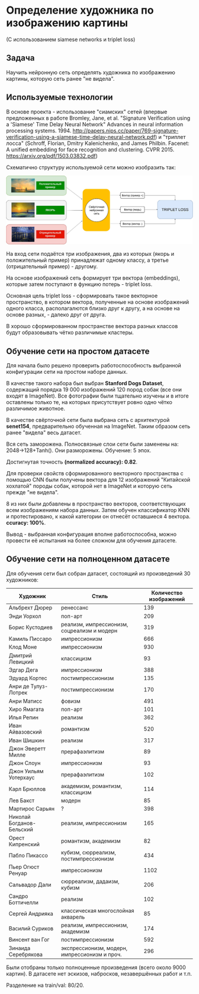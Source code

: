 # Определение художника по изображению картины
(С использованием siamese networks и triplet loss)

## Задача
Научить нейронную сеть определять художника по изображению картины, которую сеть ранее "не видела".

## Используемые технологии
В основе проекта - использование "сиамских" сетей (впервые предложенных в работе Bromley, Jane, et al. "Signature Verification using a 'Siamese' Time Delay Neural Network" Advances in neural information processing systems. 1994. http://papers.nips.cc/paper/769-signature-verification-using-a-siamese-time-delay-neural-network.pdf) и "триплет лосса"
(Schroff, Florian, Dmitry Kalenichenko, and James Philbin. Facenet: A unified embedding for face recognition and clustering. CVPR 2015. https://arxiv.org/pdf/1503.03832.pdf)


Схематично структуру используемой сети можно изобразить так:


![Diagram with siamese network with triplet loss](/images/siamese-triplet-diagram.jpg)


На вход сети подаётся три изображения, два из которых (якорь и положительный пример) принадлежат одному классу, а третье (отрицательный пример) - другому.

На основе изображений сеть формирует три вектора (embeddings), которые затем поступают в функцию потерь - triplet loss.

Основная цель triplet loss - сформировать такое векторное пространство, в котором вектора, полученные на основе изображений одного класса, располагалются близко друг к другу, а на основе на основе разных, - далеко друг от друга.

В хорошо сформированном пространстве вектора разных классов будут образовывать чётко различимые кластеры.

## Обучение сети на простом датасете
Для начала было решено проверить работоспособность выбранной конфигурации сети на простом наборе данных.

В качестве такого набора был выбран **Stanford Dogs Dataset**, содержащий порядка 19 000 изображений 120 пород собак (все они входят в ImageNet).
Все фотографии были тщательно изучены и в итоге оставлены только те, на которых присутствует ровно одно чётко различимое животное.

В качестве свёрточной сети была выбрана сеть с архитектурой **senet154**, предварительно обученная на ImageNet. Таким образом сеть ранее "видела" весь датасет.

Вся сеть заморожена.
Полносвязные слои сети были заменены на: 2048->128+Tanh(). Они разморожены.
Обучение: 5 эпох.

Достигнутая точность **(normalized accuracy): 0.82**.

Для проверки свойств сформированного векторного пространства с помощью CNN были получены вектора для 12 изображений "Китайской хохлатой" породы собак, которой нет в ImageNet и которую сеть прежде "не видела".

8 из них были добавлены в пространство векторов, соответствующих всем изображениям набора данных.
Затем обучен классификатор KNN и протестировано, к какой категории он отнесёт оставшиеся 4 вектора. **ccuracy: 100%**.

Вывод - выбранная конфигурация вполне работоспособна, можно провести её испытания на более сложном для обучения датасете.

## Обучение сети на полноценном датасете
Для обучения сети был собран датасет, состоящий из произведений 30 художников:

| Художник | Стиль | Количество изображений |
| ---           | --- | --- |
| Альбрехт Дюрер | ренессанс | 139 |
| Энди Уорхол | поп-арт | 209 |
| Борис Кустодиев | реализм, импрессионизм, соцреализм и модерн | 319 |
| Камиль Писсаро | импрессионизм | 666 |
| Клод Моне | импрессионизм | 930 |
| Дмитрий Левицкий | классицизм | 93 |
| Эдгар Дега | импрессионизм | 388 |
| Эдуард Кортес | постимпрессионизм | 135 |
| Анри де Тулуз-Лотрек | постимпрессионизм | 170 |
| Анри Матисс | фовизм | 491 |
| Хиро Ямагата | поп-арт | 101 |
| Илья Репин | реализм | 362 |
| Иван Айвазовский | романтизм | 520 |
| Иван Шишкин | реализм | 317 |
| Джон Эверетт Милле | прерафаэлитизм | 89 |
| Джон Слоун | импрессионизм | 93 |
| Джон Уильям Уотерхаус | прерафаэлитизм | 102 |
| Карл Брюллов | академизм, романтизм, классицизм | 114 |
| Лев Бакст | модерн | 85 |
| Мартирос Сарьян | ? | 398 |
| Николай Богданов-Бельский | реализм, импрессионизм | 165 |
| Орест Кипренский | романтизм, академизм | 82 |
| Пабло Пикассо | кубизм, сюрреализм, постимпрессионизм | 434 |
| Пьер Огюст Ренуар | импрессионизм | 1102 |
| Сальвадор Дали | сюрреализм, дадаизм, кубизм | 206 |
| Сандро Боттичелли | реализм | 102 |
| Сергей Андрияка | классическая многослойная акварель | 85 |
| Василий Суриков | реализм, импрессионизм, академизм | 174 |
| Винсент ван Гог | постимпрессионизм | 592 |
| Зинаида Серебрякова | экспрессионизм, модерн, импрессионизм и проч. | 296 |

Были отобраны только полноценные произведения (всего около 9000 картин). В датасете нет эскизов, набросков, незавершённых работ и т.п.

Разделение на train/val: 80/20.

